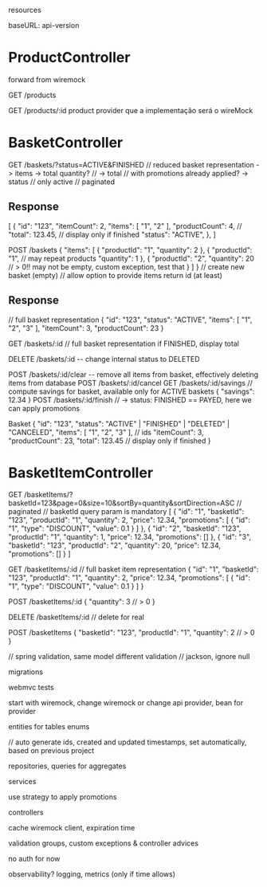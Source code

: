 resources

baseURL: api-version

# ProductController

forward from wiremock

GET /products

GET /products/:id
product provider que a implementação será o wireMock
# BasketController

GET /baskets/?status=ACTIVE&FINISHED
// reduced basket representation
-> items
-> total quantity?
// -> total // with promotions already applied?
-> status // only active
// paginated
## Response
[
    {
        "id": "123",
        "itemCount": 2,
        "items": [ "1", "2" ],
        "productCount": 4,
        // "total": 123.45,    // display only if finished
        "status": "ACTIVE",
    },
]

POST /baskets
{
    "items": [
        {
            "productId": "1",
            "quantity": 2
        },
        {
            "productId": "1",   // may repeat products
            "quantity": 1
        },
        {
            "productId": "2",
            "quantity": 20  // > 0!! may not be empty, custom exception, test that
        }
    ]
}
// create new basket (empty)
// allow option to provide items
return id (at least)

## Response
// full basket representation
{
    "id": "123",
    "status": "ACTIVE",
    "items": [ "1", "2", "3" ],
    "itemCount": 3,
    "productCount": 23
}

GET /baskets/:id
// full basket representation
if FINISHED, display total


DELETE /baskets/:id
-- change internal status to DELETED

POST /baskets/:id/clear
-- remove all items from basket, effectively deleting items from database
POST /baskets/:id/cancel
GET /baskets/:id/savings
// compute savings for basket, available only for ACTIVE baskets
{
    "savings": 12.34
}
POST /baskets/:id/finish // -> status: FINISHED == PAYED, here we can apply promotions

Basket
{
    "id": "123",
    "status": "ACTIVE" | "FINISHED" | "DELETED" | "CANCELED",
    "items": [ "1", "2", "3" ], // ids
    "itemCount": 3,
    "productCount": 23,
    "total": 123.45 // display only if finished
}

# BasketItemController

GET /basketItems/?basketId=123&page=0&size=10&sortBy=quantity&sortDirection=ASC
// paginated
// basketId query param is mandatory
[
    {
        "id": "1",
        "basketId": "123",
        "productId": "1",
        "quantity": 2,
        "price": 12.34,
        "promotions": [
            {
                "id": "1",
                "type": "DISCOUNT",
                "value": 0.1
            }
        ]
    },
    {
        "id": "2",
        "basketId": "123",
        "productId": "1",
        "quantity": 1,
        "price": 12.34,
        "promotions": []
    },
    {
        "id": "3",
        "basketId": "123",
        "productId": "2",
        "quantity": 20,
        "price": 12.34,
        "promotions": []
    }
]

GET /basketItems/:id
// full basket item representation
{
    "id": "1",
    "basketId": "123",
    "productId": "1",
    "quantity": 2,
    "price": 12.34,
    "promotions": [
        {
            "id": "1",
            "type": "DISCOUNT",
            "value": 0.1
        }
    ]
}

POST /basketItems/:id
{
    "quantity": 3 // > 0
}

DELETE /basketItems/:id
// delete for real

POST /basketItems
{
    "basketId": "123",
    "productId": "1",
    "quantity": 2 // > 0
}


// spring validation, same model different validation
// jackson, ignore null


migrations

webmvc tests

start with wiremock, change wiremock or change api provider, bean for provider

entities for
tables
enums

// auto generate ids, created and updated timestamps, set automatically, based on previous project

repositories, queries for aggregates

services

use strategy to apply promotions

controllers

cache wiremock client, expiration time

validation groups, custom exceptions & controller advices

no auth for now

observability? logging, metrics (only if time allows)


